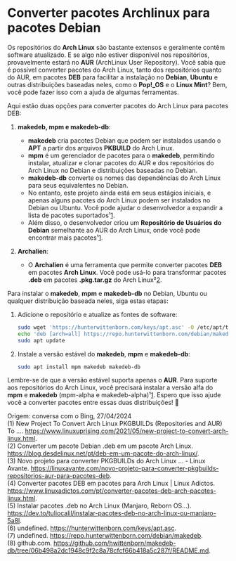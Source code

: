 # Converter pacotes Archlinux para pacotes Debian

[1]: https://www.linuxuprising.com/2021/05/new-project-to-convert-arch-linux.html ""
[2]: https://blog.desdelinux.net/pt/deb-em-um-pacote-do-arch-linux/ ""
[3]: https://linuxavante.com/novo-projeto-para-converter-pkgbuilds-repositorios-aur-para-pacotes-deb ""
[4]: https://www.linuxadictos.com/pt/converter-pacotes-deb-arch-pacotes-linux.html ""
[5]: https://dev.to/tuliocalil/instalar-pacotes-deb-no-arch-linux-ou-manjaro-5a8l ""
[6]: https://hunterwittenborn.com/keys/apt.asc ""
[7]: https://repo.hunterwittenborn.com/debian/makedeb ""

Os repositórios do **Arch Linux** são bastante extensos e geralmente contêm software atualizado. E se algo não estiver disponível nos repositórios, provavelmente estará no **AUR** (ArchLinux User Repository). Você sabia que é possível converter pacotes do Arch Linux, tanto dos repositórios quanto do AUR, em pacotes **DEB** para facilitar a instalação no **Debian**, **Ubuntu** e outras distribuições baseadas neles, como o **Pop!_OS** e o **Linux Mint**? Bem, você pode fazer isso com a ajuda de algumas ferramentas.

Aqui estão duas opções para converter pacotes do Arch Linux para pacotes DEB:

1. **makedeb, mpm e makedeb-db**:
   - **makedeb** cria pacotes Debian que podem ser instalados usando o **APT** a partir dos arquivos **PKBUILD** do Arch Linux.
   - **mpm** é um gerenciador de pacotes para o **makedeb**, permitindo instalar, atualizar e clonar pacotes do AUR e dos repositórios do Arch Linux no Debian e distribuições baseadas no Debian.
   - **makedeb-db** converte os nomes das dependências do Arch Linux para seus equivalentes no Debian.
   - No entanto, este projeto ainda está em seus estágios iniciais, e apenas alguns pacotes do Arch Linux podem ser instalados no Debian ou Ubuntu. Você pode ajudar o desenvolvedor a expandir a lista de pacotes suportados¹[1].
   - Além disso, o desenvolvedor criou um **Repositório de Usuários do Debian** semelhante ao AUR do Arch Linux, onde você pode encontrar mais pacotes¹[1].

2. **Archalien**:
   - O **Archalien** é uma ferramenta que permite converter pacotes **DEB** em pacotes **Arch Linux**. Você pode usá-lo para transformar pacotes **.deb** em pacotes **.pkg.tar.gz** do Arch Linux²[2].

Para instalar o **makedeb**, **mpm** e **makedeb-db** no Debian, Ubuntu ou qualquer distribuição baseada neles, siga estas etapas:

1. Adicione o repositório e atualize as fontes de software:
   ```bash
   sudo wget 'https://hunterwittenborn.com/keys/apt.asc' -O /etc/apt/trusted.gpg.d/hwittenborn.asc
   echo 'deb [arch=all] https://repo.hunterwittenborn.com/debian/makedeb any main' | sudo tee /etc/apt/sources.list.d/makedeb.list
   sudo apt update
   ```

2. Instale a versão estável do **makedeb**, **mpm** e **makedeb-db**:
   ```bash
   sudo apt install mpm makedeb makedeb-db
   ```

Lembre-se de que a versão estável suporta apenas o **AUR**. Para suporte aos repositórios do Arch Linux, você precisará instalar a versão alfa do **mpm** e **makedeb** (mpm-alpha e makedeb-alpha)¹[1]. Espero que isso ajude você a converter pacotes entre essas duas distribuições! 🚀

Origem: conversa com o Bing, 27/04/2024  
(1) New Project To Convert Arch Linux PKGBUILDs (Repositories and AUR) To .... https://www.linuxuprising.com/2021/05/new-project-to-convert-arch-linux.html.  
(2) Converter um pacote Debian .deb em um pacote Arch Linux. https://blog.desdelinux.net/pt/deb-em-um-pacote-do-arch-linux/.  
(3) Novo projeto para converter PKGBUILDs do Arch Linux ... - Linux Avante. https://linuxavante.com/novo-projeto-para-converter-pkgbuilds-repositorios-aur-para-pacotes-deb.  
(4) Converter pacotes DEB em pacotes para Arch Linux | Linux Adictos. https://www.linuxadictos.com/pt/converter-pacotes-deb-arch-pacotes-linux.html.  
(5) Instalar pacotes .deb no Arch Linux (Manjaro, Reborn OS...). https://dev.to/tuliocalil/instalar-pacotes-deb-no-arch-linux-ou-manjaro-5a8l.  
(6) undefined. https://hunterwittenborn.com/keys/apt.asc.  
(7) undefined. https://repo.hunterwittenborn.com/debian/makedeb.  
(8) github.com. https://github.com/hwittenborn/makedeb-db/tree/06b498a2dc1948c9f2c8a78cfcf66b418a5c287f/README.md.  
